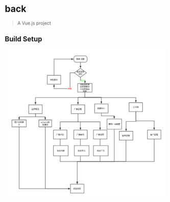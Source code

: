 # back

> A Vue.js project

## Build Setup

![Image text](https://github.com/Liufanglei88/vue-manger/blob/master/src/assets/sum.png)
